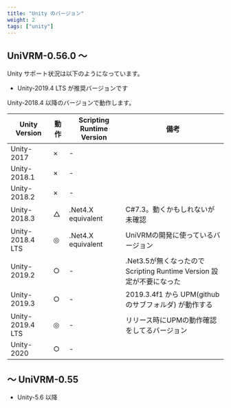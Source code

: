 ```yaml
---
title: "Unity のバージョン"
weight: 2
tags: ["unity"]
---
```


## UniVRM-0.56.0 ～

Unity サポート状況は以下のようになっています。

* Unity-2019.4 LTS が推奨バージョンです

Unity-2018.4 以降のバージョンで動作します。

| Unity Version    | 動作 | Scripting Runtime Version | 備考                                                                 |
|------------------|------|---------------------------|----------------------------------------------------------------------|
| Unity-2017       | ×    | -                         |                                                                      |
| Unity-2018.1     | ×    | -                         |                                                                      |
| Unity-2018.2     | ×    | -                         |                                                                      |
| Unity-2018.3     | △    | .Net4.X equivalent        | C#7.3。動くかもしれないが未確認                                      |
| Unity-2018.4 LTS | ◎    | .Net4.X equivalent        | UniVRMの開発に使っているバージョン                                   |
| Unity-2019.2     | ○    | -                         | .Net3.5が無くなったので Scripting Runtime Version 設定が不要になった |
| Unity-2019.3     | ○    | -                         | 2019.3.4f1 から UPM(githubのサブフォルダ) が動作する                 |
| Unity-2019.4 LTS | ◎    | -                         | リリース時にUPMの動作確認をしてるバージョン                          |
| Unity-2020       | ○    | -                         |                                                                      |

## ～ UniVRM-0.55

* Unity-5.6 以降
